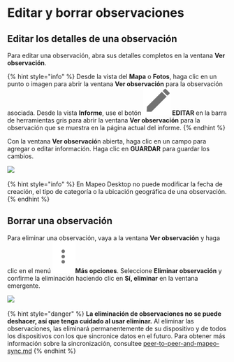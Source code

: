 # Editar y borrar observaciones

## **Editar los detalles de una observación**&#x20;

Para editar una observación, abra sus detalles completos en la ventana **Ver observación**.&#x20;

{% hint style="info" %}
Desde la vista del **Mapa** o **Fotos**, haga clic en un punto o imagen para abrir la ventana **Ver observación** para la observación asociada. Desde la vista **Informe**, use el botón <img src="../../../.gitbook/assets/image (27).png" alt="" data-size="line"> **EDITAR** en la barra de herramientas gris para abrir la ventana **Ver observación** para la observación que se muestra en la página actual del informe.&#x20;
{% endhint %}

Con la ventana **Ver observació**n abierta, haga clic en un campo para agregar o editar información. Haga clic en **GUARDAR** para guardar los cambios.

![](../../../.gitbook/assets/Md\_edit\_observation.jpg)

{% hint style="info" %}
En Mapeo Desktop no puede modificar la fecha de creación, el tipo de categoría o la ubicación geográfica de una observación.
{% endhint %}

## Borrar una observación

Para eliminar una observación, vaya a la ventana **Ver observación** y haga clic en el menú <img src="../../../.gitbook/assets/Three dots menu (1).png" alt="" data-size="line">**Más opciones**. Seleccione **Eliminar observación** y confirme la eliminación haciendo clic en **Sí, eliminar** en la ventana emergente.

![](../../../.gitbook/assets/Md\_edit\_observation\_more\_options.jpg)

{% hint style="danger" %}
**La eliminación de observaciones no se puede deshacer, así que tenga cuidado al usar eliminar.** Al eliminar las observaciones, las eliminará permanentemente de su dispositivo y de todos los dispositivos con los que sincronice datos en el futuro. Para obtener más información sobre la sincronización, consultee [peer-to-peer-and-mapeo-sync.md](../../../vision-general/about-mapeo/peer-to-peer-and-mapeo-sync.md "mention")
{% endhint %}
